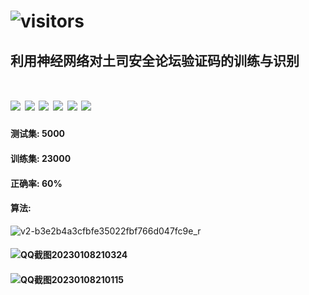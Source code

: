 # ![visitors](https://visitor-badge.glitch.me/badge?page_id=intAV.t00ls_ocr) 

## 利用神经网络对土司安全论坛验证码的训练与识别

# ![](https://img.shields.io/badge/python-3.7-red) ![](https://img.shields.io/badge/pytorch-1.8.0-red)  ![](https://img.shields.io/badge/CUDA-10.2-green)  ![](https://img.shields.io/badge/cudnn-10-green)   ![](https://img.shields.io/badge/torchvision-0.9.0-green)  ![](https://img.shields.io/badge/torchaudio-0.8.0-green) 

#### 测试集: 5000
#### 训练集: 23000
#### 正确率: 60%

#### 算法:
![v2-b3e2b4a3cfbfe35022fbf766d047fc9e_r](https://user-images.githubusercontent.com/38396198/211205998-8555421a-3685-473b-9b00-e2b3bcc91152.png)


#### ![QQ截图20230108210324](https://user-images.githubusercontent.com/38396198/211204230-0ec85140-4167-4e25-b38f-d4ff5d0f3f6f.png)

#### ![QQ截图20230108210115](https://user-images.githubusercontent.com/38396198/211204222-ea2dfa8b-fd44-4725-9afb-5409d71c99a9.png)



